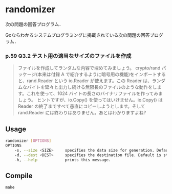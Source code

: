 # randomizer

次の問題の回答プログラム．

Goならわかるシステムプログラミングに掲載されている次の問題の回答プログラム．

### p.59 Q3.2 テスト用の適当なサイズのファイルを作成

>  ファイルを作成してランダムな内容で埋めてみましょう。
> crypto/rand パッケージ(本来は付録 A で紹介するように暗号用の機能)をインポートすると、rand.Reader という io.Reader が使えます。この Reader は、ランダムなバイトを延々と出力し続ける無限長のファイルのような動作をします。これを使って、1024 バイトの長さのバイナリファイルを作ってみましょう。
> ヒントですが、io.Copy() を使ってはいけません。io.Copy() は Reader の終了まですべて愚直にコピーしようとします。そして rand.Reader には終わりはありません。あとはわかりますよね?

## Usage

```sh
randomizer [OPTIONS]
OPTIONS
    -s, --size <SIZE>     specifies the data size for generation. Default is 1024.
    -d, --dest <DEST>     specifies the destination file. Default is stdout.
    -h, --help            prints this message.
```

## Compile

```
make
```
